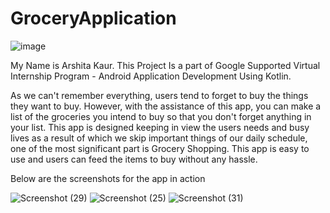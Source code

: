 # GroceryApplication
![image](https://user-images.githubusercontent.com/64703962/192154898-a2195d3b-02e7-4b5a-b676-21a9c3dc10b5.png)

My Name is Arshita Kaur.
This Project Is a part of Google Supported Virtual Internship Program - Android Application Development Using Kotlin.

As we can't remember everything, users tend to forget to buy the things they want to buy. 
However, with the assistance of this app, you can make a list of the groceries you intend to buy so 
that you don't forget anything in your list. This app is designed keeping in view the users needs and
busy lives as a result of which we skip important things of our daily schedule, one of the most significant part is Grocery Shopping.
This app is easy to use and users can feed the items to buy without any hassle.

Below are the screenshots for the app in action

![Screenshot (29)](https://user-images.githubusercontent.com/64703962/192154848-664e73a7-a588-4834-9ebe-55287561493d.png)
![Screenshot (25)](https://user-images.githubusercontent.com/64703962/192154856-a774159d-0955-4134-a983-4ad3df316211.png)
![Screenshot (31)](https://user-images.githubusercontent.com/64703962/192154861-13f90421-63dc-4aef-bbf8-6d8ec46345cc.png)
